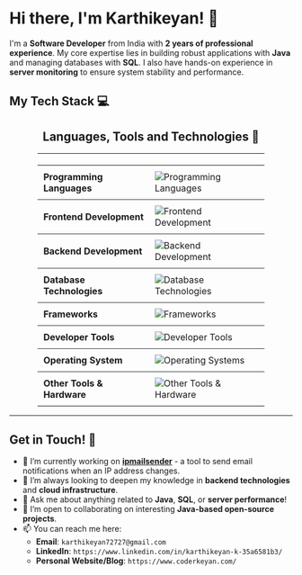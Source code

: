 # Hi there, I'm Karthikeyan! 👋

I'm a **Software Developer** from India with **2 years of professional experience**. My core expertise lies in building robust applications with **Java** and managing databases with **SQL**. I also have hands-on experience in **server monitoring** to ensure system stability and performance. 

## My Tech Stack 💻

<h2 align="center">Languages, Tools and Technologies 🚀</h2>

<div align="center">
<table style="width: 80%; border: none;">
  <thead>
    <tr>
      <th style="text-align: left; padding: 10px;"></th>
      <th style="text-align: left; padding: 10px;"></th>
    </tr>
  </thead>
  <tbody>
    <tr>
      <td style="font-weight: bold; padding: 10px; border-bottom: 1px solid #30363d; vertical-align: middle;">Programming Languages</td>
      <td style="padding: 10px; border-bottom: 1px solid #30363d;">
        <img src="https://skillicons.dev/icons?i=java,javascript,dart,bash&theme=dark" alt="Programming Languages" />
      </td>
    </tr>
    <tr>
      <td style="font-weight: bold; padding: 10px; border-bottom: 1px solid #30363d; vertical-align: middle;">Frontend Development</td>
      <td style="padding: 10px; border-bottom: 1px solid #30363d;">
        <img src="https://skillicons.dev/icons?i=html,css,react,redux,flutter,htmx&theme=dark" alt="Frontend Development" />
      </td>
    </tr>
    <tr>
      <td style="font-weight: bold; padding: 10px; border-bottom: 1px solid #30363d; vertical-align: middle;">Backend Development</td>
      <td style="padding: 10px; border-bottom: 1px solid #30363d;">
        <img src="https://skillicons.dev/icons?i=nodejs,expressjs&theme=dark" alt="Backend Development" />
      </td>
    </tr>
    <tr>
      <td style="font-weight: bold; padding: 10px; border-bottom: 1px solid #30363d; vertical-align: middle;">Database Technologies</td>
      <td style="padding: 10px; border-bottom: 1px solid #30363d;">
        <img src="https://skillicons.dev/icons?i=mysql,mongodb,firebase&theme=dark" alt="Database Technologies" />
      </td>
    </tr>
    <tr>
      <td style="font-weight: bold; padding: 10px; border-bottom: 1px solid #30363d; vertical-align: middle;">Frameworks</td>
      <td style="padding: 10px; border-bottom: 1px solid #30363d;">
        <img src="https://skillicons.dev/icons?i=flutter&theme=dark" alt="Frameworks" />
      </td>
    </tr>
    <tr>
      <td style="font-weight: bold; padding: 10px; border-bottom: 1px solid #30363d; vertical-align: middle;">Developer Tools</td>
      <td style="padding: 10px; border-bottom: 1px solid #30363d;">
        <img src="https://skillicons.dev/icons?i=git,github,gitlab,postman&theme=dark" alt="Developer Tools" />
      </td>
    </tr>
    <tr>
      <td style="font-weight: bold; padding: 10px; border-bottom: 1px solid #30363d; vertical-align: middle;">Operating System</td>
      <td style="padding: 10px; border-bottom: 1px solid #30363d;">
        <img src="https://skillicons.dev/icons?i=linux,ubuntu,debian,mint,arch&theme=dark" alt="Operating Systems" />
      </td>
    </tr>
    <tr>
      <td style="font-weight: bold; padding: 10px; vertical-align: middle;">Other Tools & Hardware</td>
      <td style="padding: 10px;">
        <img src="https://skillicons.dev/icons?i=raspberrypi,obsidian&theme=dark" alt="Other Tools & Hardware" />
      </td>
    </tr>
  </tbody>
</table>
</div>

---

## Get in Touch! 🤝

* 🔭 I’m currently working on **[ipmailsender](https://github.com/Havockeyan/ipmailsender)** - a tool to send email notifications when an IP address changes.
* 🌱 I’m always looking to deepen my knowledge in **backend technologies** and **cloud infrastructure**.
* 💬 Ask me about anything related to **Java**, **SQL**, or **server performance**!
* 🤝 I’m open to collaborating on interesting **Java-based open-source projects**.
* 📫 You can reach me here:
    * **Email**: `karthikeyan72727@gmail.com`
    * **LinkedIn**: `https://www.linkedin.com/in/karthikeyan-k-35a6581b3/`
    * **Personal Website/Blog**: `https://www.coderkeyan.com/`
